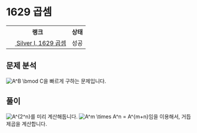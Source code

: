 # 1629 곱셈



<table>
  <tr>
    <th>랭크</th>
    <th>상태</th>
  </tr>
  <tr>
    <td>
      <a href="http://noj.am/1629">
        <img src="https://static.solved.ac/tier_small/10.svg" height="16px"/>
        Silver I, 1629 곱셈
      </a>
    </td>
    <td>
      성공
    </td>
  </tr>
</table>



## 문제 분석

<img src="https://latex.codecogs.com/svg.latex?A%5EB%20%5Cbmod%20C" alt="A^B \bmod C" style="max-width:100%;" >을 빠르게 구하는 문제입니다.

## 풀이

<img src="https://latex.codecogs.com/svg.latex?A%5E%7B2%5En%7D" alt="A^{2^n}" style="max-width:100%;" >를 미리 계산해둡니다.
<img src="https://latex.codecogs.com/svg.latex?A%5Em%20%5Ctimes%20A%5En%20%3D%20A%5E%7Bm%2Bn%7D" alt="A^m \times A^n = A^{m+n}" style="max-width:100%;" >임을 이용해서,
거듭제곱을 계산합니다.
